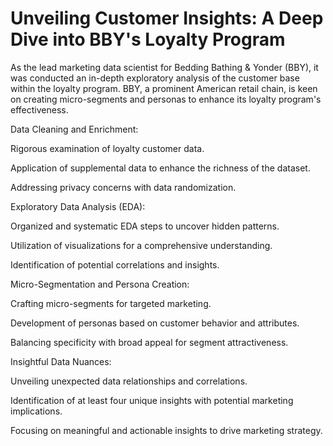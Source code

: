 # Unveiling Customer Insights: A Deep Dive into BBY's Loyalty Program

As the lead marketing data scientist for Bedding Bathing & Yonder (BBY), it was conducted an in-depth exploratory analysis of the customer base within the loyalty program. BBY, a prominent American retail chain, is keen on creating micro-segments and personas to enhance its loyalty program's effectiveness.


Data Cleaning and Enrichment:

Rigorous examination of loyalty customer data.

Application of supplemental data to enhance the richness of the dataset.

Addressing privacy concerns with data randomization.


Exploratory Data Analysis (EDA):

Organized and systematic EDA steps to uncover hidden patterns.

Utilization of visualizations for a comprehensive understanding.

Identification of potential correlations and insights.


Micro-Segmentation and Persona Creation:

Crafting micro-segments for targeted marketing.

Development of personas based on customer behavior and attributes.

Balancing specificity with broad appeal for segment attractiveness.


Insightful Data Nuances:

Unveiling unexpected data relationships and correlations.

Identification of at least four unique insights with potential marketing implications.

Focusing on meaningful and actionable insights to drive marketing strategy.


